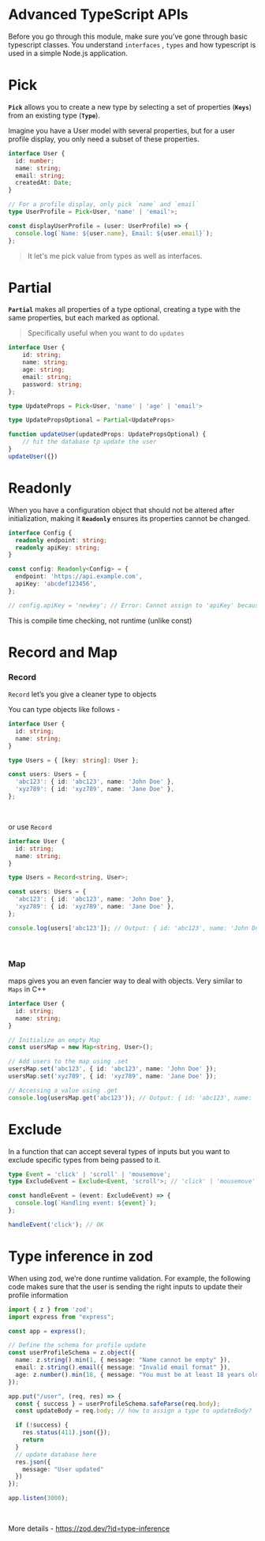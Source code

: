# **Advanced TypeScript APIs**

Before you go through this module, make sure you’ve gone through basic typescript classes. You understand `interfaces` , `types` and how typescript is used in a simple Node.js application.

# **Pick**

**`Pick`** allows you to create a new type by selecting a set of properties (**`Keys`**) from an existing type (**`Type`**).

Imagine you have a User model with several properties, but for a user profile display, you only need a subset of these properties.

```typescript
interface User {
  id: number;
  name: string;
  email: string;
  createdAt: Date;
}

// For a profile display, only pick `name` and `email`
type UserProfile = Pick<User, 'name' | 'email'>;

const displayUserProfile = (user: UserProfile) => {
  console.log(`Name: ${user.name}, Email: ${user.email}`);
};

```

> It let's me pick value from types as well as interfaces.&#x20;

# **Partial**

**`Partial`** makes all properties of a type optional, creating a type with the same properties, but each marked as optional.

> Specifically useful when you want to do `updates`

```typescript
interface User {
    id: string;
    name: string;
    age: string;
    email: string;
    password: string;
};

type UpdateProps = Pick<User, 'name' | 'age' | 'email'>

type UpdatePropsOptional = Partial<UpdateProps>

function updateUser(updatedProps: UpdatePropsOptional) {
    // hit the database tp update the user
}
updateUser({})
```

# **Readonly**

When you have a configuration object that should not be altered after initialization, making it **`Readonly`** ensures its properties cannot be changed.

```typescript
interface Config {
  readonly endpoint: string;
  readonly apiKey: string;
}

const config: Readonly<Config> = {
  endpoint: 'https://api.example.com',
  apiKey: 'abcdef123456',
};

// config.apiKey = 'newkey'; // Error: Cannot assign to 'apiKey' because it is a read-only property.
```

This is compile time checking, not runtime (unlike const)

# **Record and Map**

### Record

`Record` let’s you give a cleaner type to objects

You can type objects like follows -

```typescript
interface User {
  id: string;
  name: string;
}

type Users = { [key: string]: User };

const users: Users = {
  'abc123': { id: 'abc123', name: 'John Doe' },
  'xyz789': { id: 'xyz789', name: 'Jane Doe' },
};
```

 

or use `Record`

```typescript
interface User {
  id: string;
  name: string;
}

type Users = Record<string, User>;

const users: Users = {
  'abc123': { id: 'abc123', name: 'John Doe' },
  'xyz789': { id: 'xyz789', name: 'Jane Doe' },
};

console.log(users['abc123']); // Output: { id: 'abc123', name: 'John Doe' }
```

 

### Map

maps gives you an even fancier way to deal with objects. Very similar to `Maps` in C++

```typescript
interface User {
  id: string;
  name: string;
}

// Initialize an empty Map
const usersMap = new Map<string, User>();

// Add users to the map using .set
usersMap.set('abc123', { id: 'abc123', name: 'John Doe' });
usersMap.set('xyz789', { id: 'xyz789', name: 'Jane Doe' });

// Accessing a value using .get
console.log(usersMap.get('abc123')); // Output: { id: 'abc123', name: 'John Doe' }
```

# **Exclude**

In a function that can accept several types of inputs but you want to exclude specific types from being passed to it.

```typescript
type Event = 'click' | 'scroll' | 'mousemove';
type ExcludeEvent = Exclude<Event, 'scroll'>; // 'click' | 'mousemove'

const handleEvent = (event: ExcludeEvent) => {
  console.log(`Handling event: ${event}`);
};

handleEvent('click'); // OK
```

# **Type inference in zod**

When using zod, we’re done runtime validation. For example, the following code makes sure that the user is sending the right inputs to update their profile information

```typescript
import { z } from 'zod';
import express from "express";

const app = express();

// Define the schema for profile update
const userProfileSchema = z.object({
  name: z.string().min(1, { message: "Name cannot be empty" }),
  email: z.string().email({ message: "Invalid email format" }),
  age: z.number().min(18, { message: "You must be at least 18 years old" }).optional(),
});

app.put("/user", (req, res) => {
  const { success } = userProfileSchema.safeParse(req.body);
  const updateBody = req.body; // how to assign a type to updateBody?

  if (!success) {
    res.status(411).json({});
    return
  }
  // update database here
  res.json({
    message: "User updated"
  })
});

app.listen(3000);
```

 

More details - <https://zod.dev/?id=type-inference>
